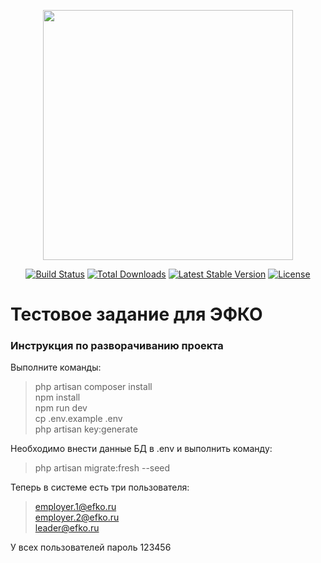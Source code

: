 <p align="center"><a href="https://laravel.com" target="_blank"><img src="https://raw.githubusercontent.com/laravel/art/master/logo-lockup/5%20SVG/2%20CMYK/1%20Full%20Color/laravel-logolockup-cmyk-red.svg" width="400"></a></p>

<p align="center">
<a href="https://travis-ci.org/laravel/framework"><img src="https://travis-ci.org/laravel/framework.svg" alt="Build Status"></a>
<a href="https://packagist.org/packages/laravel/framework"><img src="https://img.shields.io/packagist/dt/laravel/framework" alt="Total Downloads"></a>
<a href="https://packagist.org/packages/laravel/framework"><img src="https://img.shields.io/packagist/v/laravel/framework" alt="Latest Stable Version"></a>
<a href="https://packagist.org/packages/laravel/framework"><img src="https://img.shields.io/packagist/l/laravel/framework" alt="License"></a>
</p>

# Тестовое задание для ЭФКО
### Инструкция по разворачиванию проекта
Выполните команды:
> php artisan composer install  
> npm install  
> npm run dev  
> cp .env.example .env  
> php artisan key:generate  

Необходимо внести данные БД в .env и выполнить команду:

> php artisan migrate:fresh --seed  

Теперь в системе есть три пользователя:
> employer.1@efko.ru  
> employer.2@efko.ru  
> leader@efko.ru

У всех пользователей пароль 123456
